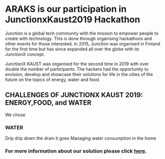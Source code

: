# ARAKS is our participation in JunctionxKaust2019 Hackathon

Junction is a global tech community with the mission to empower people to create with technology. This is done through organising hackathons and other events for those interested. In 2015, Junction was organised in Finland for the first time but has since expanded all over the globe with its JunctionX concept.

JunctionX KAUST was organised for the second time in 2019 with over double the number of participants. The hackers had the opportunity to envision, develop and showcase their solutions for life in the cities of the future on the topics of energy, water and food.

## CHALLENGES OF JUNCTIONX KAUST 2019: ENERGY,FOOD, and WATER
We chose
### WATER
Drip drip down the drain it goes
Managing water consumption in the home



### For more information about our solution please click [here](https://devpost.com/software/arks).
